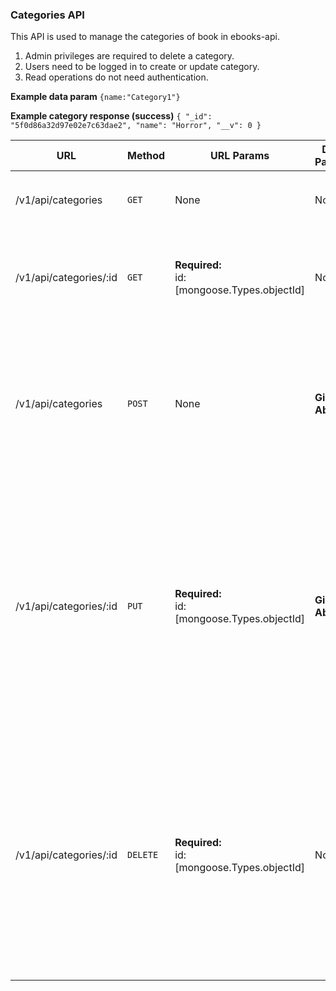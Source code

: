 
### Categories API
This API is used to manage the categories of book in ebooks-api.
1. Admin privileges are required to delete a category. 
2. Users need to be logged in to create or update category.
3. Read operations do not need authentication.

**Example data param**
`{name:"Category1"}`

**Example category response (success)**
`{
    "_id": "5f0d86a32d97e02e7c63dae2",
    "name": "Horror",
    "__v": 0
}`



| URL                    | Method   | URL Params                                    | Data Params     | Success                                                            | Error                                                                                                                                                                                                                                                                                                                                     |
|------------------------|----------|-----------------------------------------------|-----------------|--------------------------------------------------------------------|-------------------------------------------------------------------------------------------------------------------------------------------------------------------------------------------------------------------------------------------------------------------------------------------------------------------------------------------|
| /v1/api/categories     | `GET`    | None                                          | None            | **Code**: 200<br>**Response**:<br>`Returns an array of categories` |                                                                                                                                                                                                                                                                                                                                           |
| /v1/api/categories/:id | `GET`    | **Required:**<br>id:[mongoose.Types.objectId] | None            | **Code**: 200<br>**Response**:<br>`Returns specific category`      | **Code**:404<br>**Response**:`Invalid id provided.`<br>OR<br>**Code**:404<br>**Response**:`Category with given id does not exist.`                                                                                                                                                                                                        |
| /v1/api/categories     | `POST`   | None                                          | **Given Above** | **Code**: 200<br>**Response**:<br>`Returns created category`       | **Code**:400<br>**Response**:`Access denied. No token provided.`<br>OR<br><br>**Code**:400<br>**Response**:`Joi/Mongoose Validation Error`<br>OR<br>**Code**:401<br>**Response**:`Invalid token.`                                                                                                                                         |
| /v1/api/categories/:id | `PUT`    | **Required:**<br>id:[mongoose.Types.objectId] | **Given Above** | **Code**: 200<br>**Response**:<br>`Returns updated category`       | **Code**:400<br>**Response**:`Access denied. No token provided.`<br>OR<br>**Code**:400<br>**Response**:`Joi/Mongoose Validation Error`<br>OR<br>**Code**:401<br>**Response**:`Invalid token.`<br>OR<br>**Code**:404<br>**Response**:`Invalid id provided.`<br>OR<br>**Code**:404<br>**Response**:`Category with given id does not exist.` |
| /v1/api/categories/:id | `DELETE` | **Required:**<br>id:[mongoose.Types.objectId] | None            | **Code**: 200<br>**Response**:<br>`Returns deleted category`       | **Code**:400<br>**Response**:`Access denied. No token provided.`<br>OR<br>**Code**:401<br>**Response**:`Invalid token.`<br>OR<br>**Code**:403<br>**Response**:`Access Denied. Not an admin.`<br>OR<br>**Code**:404<br>**Response**:`Invalid id provided.`<br>OR<br>**Code**:404<br>**Response**:`Category with given id does not exist.`  |
